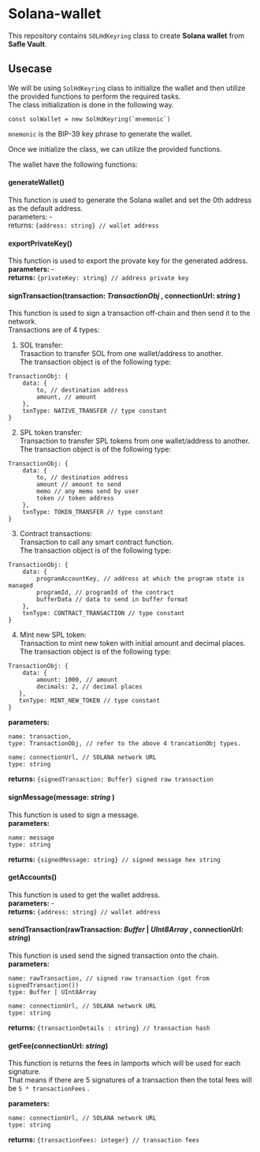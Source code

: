 # Solana-wallet

This repository contains `SOLHdKeyring` class to create **Solana wallet** from **Safle Vault**.

## Usecase

We will be using `SolHdKeyring` class to initialize the wallet and then utilize the provided functions to perform the required tasks. <br />
The class initialization is done in the following way.

```
const solWallet = new SolHdKeyring(`mnemonic`)
```

`mnemonic` is the BIP-39 key phrase to generate the wallet.

Once we initialize the class, we can utilize the provided functions.

The wallet have the following functions:

#### generateWallet()

This function is used to generate the Solana wallet and set the 0th address as the default address. <br />
parameters: - <br />
returns: `{address: string} // wallet address`

#### exportPrivateKey()

This function is used to export the provate key for the generated address. <br />
**parameters:** - <br />
**returns:** `{privateKey: string} // address private key`

#### signTransaction(transaction: _TransactionObj_ , connectionUrl: _string_ )

This function is used to sign a transaction off-chain and then send it to the network.<br /> Transactions are of 4 types:

1. SOL transfer:<br />
   Trasaction to transfer SOL from one wallet/address to another.<br />The transaction object is of the following type:

```
TransactionObj: {
    data: {
        to, // destination address
        amount, // amount
    },
    txnType: NATIVE_TRANSFER // type constant
}
```

2. SPL token transfer:<br />
   Transaction to transfer SPL tokens from one wallet/address to another.<br />The transaction object is of the following type:

```
TransactionObj: {
    data: {
        to, // destination address
        amount // amount to send
        memo // any memo send by user
        token // token address
    },
    txnType: TOKEN_TRANSFER // type constant
}
```

3. Contract transactions:<br />
   Transaction to call any smart contract function.<br />The transaction object is of the following type:

```
TransactionObj: {
    data: {
        programAccountKey, // address at which the program state is managed
        programId, // programId of the contract
        bufferData // data to send in buffer format
    },
    txnType: CONTRACT_TRANSACTION // type constant
}
```

4. Mint new SPL token: <br />
   Transaction to mint new token with initial amount and decimal places.<br />The transaction object is of the following type:

```
TransactionObj: {
    data: {
        amount: 1000, // amount
        decimals: 2, // decimal places
   },
   txnType: MINT_NEW_TOKEN // type constant
}
```

**parameters:**

```
name: transaction,
type: TransactionObj, // refer to the above 4 trancationObj types.

name: connectionUrl, // SOLANA network URL
type: string
```

**returns:** `{signedTransaction: Buffer} signed raw transaction`

#### signMessage(message: _string_ )

This function is used to sign a message. <br />
**parameters:**

```
name: message
type: string
```

**returns:** `{signedMessage: string} // signed message hex string`

#### getAccounts()

This function is used to get the wallet address. <br />
**parameters:** - <br />
**returns:** `{address: string} // wallet address`

#### sendTransaction(rawTransaction: _Buffer_ | _UInt8Array_ , connectionUrl: _string_)

This function is used send the signed transaction onto the chain. <br />
**parameters:**

```
name: rawTransaction, // signed raw transaction (got from signedTransaction())
type: Buffer | UInt8Array

name: connectionUrl, // SOLANA network URL
type: string
```

**returns:** `{transactionDetails : string} // transaction hash`

#### getFee(connectionUrl: _string_)

This function is returns the fees in lamports which will be used for each signature. <br />
That means if there are 5 signatures of a transaction then the total fees will be `5 * transactionFees` . <br />

**parameters:**

```
name: connectionUrl, // SOLANA network URL
type: string
```

**returns:** `{transactionFees: integer} // transaction fees`
